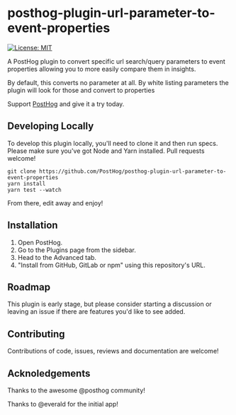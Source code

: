 # posthog-plugin-url-parameter-to-event-properties

[![License: MIT](https://img.shields.io/badge/License-MIT-red.svg?style=flat-square)](https://opensource.org/licenses/MIT)

A PostHog plugin to convert specific url search/query parameters to event properties allowing you to more easily compare them in insights.

By default, this converts no parameter at all. By white listing parameters the plugin will look for those and convert to properties

Support [PostHog](https://posthog.com/) and give it a try today.

## Developing Locally

To develop this plugin locally, you'll need to clone it and then run specs. Please make sure you've got Node and Yarn installed. Pull requests welcome!

```
git clone https://github.com/PostHog/posthog-plugin-url-parameter-to-event-properties
yarn install
yarn test --watch
```

From there, edit away and enjoy!

## Installation

1. Open PostHog.
1. Go to the Plugins page from the sidebar.
1. Head to the Advanced tab.
1. "Install from GitHub, GitLab or npm" using this repository's URL.

## Roadmap

This plugin is early stage, but please consider starting a discussion or leaving an issue if there are features you'd like to see added.

## Contributing

Contributions of code, issues, reviews and documentation are welcome!

## Acknoledgements

Thanks to the awesome @posthog community!

Thanks to @everald for the initial app!
